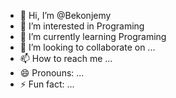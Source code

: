 - 👋 Hi, I’m @Bekonjemy
- 👀 I’m interested in Programing
- 🌱 I’m currently learning Programing
- 💞️ I’m looking to collaborate on ...
- 📫 How to reach me ...
- 😄 Pronouns: ...
- ⚡ Fun fact: ...

<!---
Bekonjemy/Bekonjemy is a ✨ special ✨ repository because its `README.md` (this file) appears on your GitHub profile.
You can click the Preview link to take a look at your changes.
--->
